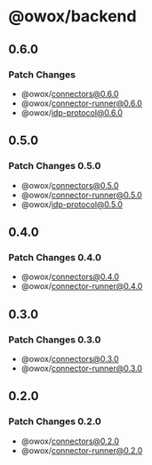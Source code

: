 # @owox/backend

## 0.6.0

### Patch Changes

- @owox/connectors@0.6.0
- @owox/connector-runner@0.6.0
- @owox/idp-protocol@0.6.0

## 0.5.0

### Patch Changes 0.5.0

- @owox/connectors@0.5.0
- @owox/connector-runner@0.5.0
- @owox/idp-protocol@0.5.0

## 0.4.0

### Patch Changes 0.4.0

- @owox/connectors@0.4.0
- @owox/connector-runner@0.4.0

## 0.3.0

### Patch Changes 0.3.0

- @owox/connectors@0.3.0
- @owox/connector-runner@0.3.0

## 0.2.0

### Patch Changes 0.2.0

- @owox/connectors@0.2.0
- @owox/connector-runner@0.2.0
